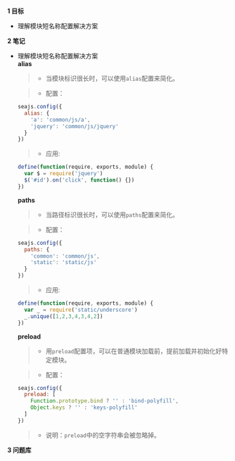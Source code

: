 
**1 目标**
* 理解模块短名称配置解决方案

**2 笔记**
* 理解模块短名称配置解决方案  
  **alias**
  > * 当模块标识很长时，可以使用`alias`配置来简化。

  > * 配置：
    ```javascript
    seajs.config({
      alias: {
        'a': 'common/js/a',
        'jquery': 'common/js/jquery'
      }
    })
    
    ```

  > * 应用:
    ```javascript
    define(function(require, exports, module) {
      var $ = require('jquery')
      $('#id').on('click', function() {})
    })
    
    ```  

  **paths**
  > * 当路径标识很长时，可以使用`paths`配置来简化。

  > * 配置：
    ```javascript
    seajs.config({
      paths: {
        'common': 'common/js',
        'static': 'static/js'
      }
    })
    ```

  > * 应用:
    ```javascript
    define(function(require, exports, module) {
      var _ = require('static/underscore')
      _.unique([1,2,3,4,3,4,2])
    })
    ``` 

  **preload**
  > * 用`preload`配置项，可以在普通模块加载前，提前加载并初始化好特定模块。

  > * 配置：
    ```javascript
    seajs.config({
      preload: [
        Function.prototype.bind ? '' : 'bind-polyfill',
        Object.keys ? '' : 'keys-polyfill'
      ]
    })
    ```

  > * 说明：`preload`中的空字符串会被忽略掉。


**3 问题库**  